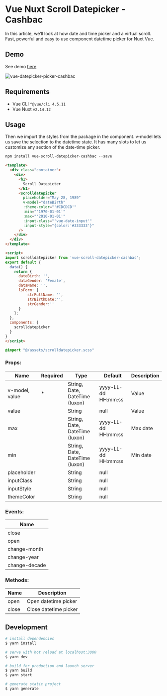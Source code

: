 # Vue Nuxt Scroll Datepicker - Cashbac

In this article, we’ll look at how date and time picker and a virtual scroll.
Fast, powerful and easy to use component datetime picker for Nuxt Vue.

## Demo

See demo [here](https://miichlas.online/demo/vue-scroll-datepicker-cashbac)

![vue-datepicker-picker-cashbac](https://res.cloudinary.com/cashbac-media/image/upload/v1612190299/ezgif.com-gif-maker_bgnprm.gif)

## Requirements

- Vue CLI `^@vue/cli 4.5.11`
- Vue Nuxt `v2.14.12`


## Usage

Then we import the styles from the package in the component.
v-model lets us save the selection to the datetime state.
It has many slots to let us customize any section of the date-time picker.


```javascript
npm install vue-scroll-datepicker-cashbac --save
```

```html
<template>
  <div class="container">
    <div>
      <h1>
        Scroll Datepicter
      </h1>
      <scrolldatepicker 
        placeholder="May 28, 1989"
        v-model="dateBirth"
        :theme-color="'#CDCDCD'"
        :min="'1970-01-01'"
        :max="'2010-01-01'"
        :input-class="'vue-date-input'"
        :input-style="{color:'#333333'}"
      />
    </div>
  </div>
</template>

<script>
import scrolldatepicker from 'vue-scroll-datepicker-cashbac';
export default {
  data() {
    return {
      dateBirth: '',
      dataGender: 'Female',
      dataName: '',
      lsForm: {
          strFullName: '',
          strBirthDate:'',
          strGender:''
      }
    };
  },
  components: {
    scrolldatepicker
  }
}
</script>
```

```scss
@import "@/assets/scrolldatepicker.scss"
```

### Props:

| Name                  | Required | Type                            | Default             | Description                                                                                                            |
| --------------------- | -------- | ------------------------------- | ------------------- | ---------------------------------------------------------------------------------------------------------------------- |
| v-model, value        | *        | String, Date, DateTime (luxon)  |      yyyy-LL-dd HH:mm:ss               | Value                                                                                                                  |
| value          |          | String                          | null | Value                         |
| max              |          | String, Date, DateTime (luxon)  | yyyy-LL-dd HH:mm:ss                | Max date                                                                                                               |
| min              |          | String, Date, DateTime (luxon)  | yyyy-LL-dd HH:mm:ss                | Min date                                                                                          
| placeholder          |          | String                          | null | 
| inputClass          |          | String                          | null | 
| inputStyle          |          | String                          | null | 
| themeColor          |          | String                          | null |

### Events:

| Name                  |
| --------------------- |
| close                 |
| open                  |
| change-month          |
| change-year           |
| change-decade         |

### Methods:

| Name                  | Description           |
| --------------------- | --------------------- |
| open                  | Open datetime picker  |
| close                 | Close datetime picker |

## Development

```bash
# install dependencies
$ yarn install

# serve with hot reload at localhost:3000
$ yarn dev

# build for production and launch server
$ yarn build
$ yarn start

# generate static project
$ yarn generate
```
